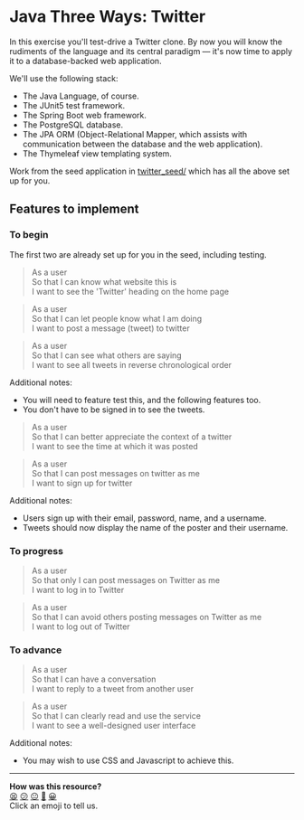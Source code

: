 # Java Three Ways: Twitter

In this exercise you'll test-drive a Twitter clone. By now you will know the
rudiments of the language and its central paradigm — it's now time to apply it
to a database-backed web application.

We'll use the following stack:

* The Java Language, of course.
* The JUnit5 test framework.
* The Spring Boot web framework.
* The PostgreSQL database.
* The JPA ORM (Object-Relational Mapper, which assists with communication
  between the database and the web application).
* The Thymeleaf view templating system.

Work from the seed application in [twitter_seed/](twitter_seed/) which has all
the above set up for you.

## Features to implement

### To begin

The first two are already set up for you in the seed, including testing.

> As a user  
> So that I can know what website this is  
> I want to see the 'Twitter' heading on the home page

> As a user  
> So that I can let people know what I am doing  
> I want to post a message (tweet) to twitter

> As a user  
> So that I can see what others are saying  
> I want to see all tweets in reverse chronological order

Additional notes:
* You will need to feature test this, and the following features too.
* You don't have to be signed in to see the tweets.

> As a user  
> So that I can better appreciate the context of a twitter  
> I want to see the time at which it was posted

> As a user  
> So that I can post messages on twitter as me  
> I want to sign up for twitter

Additional notes:
* Users sign up with their email, password, name, and a username.
* Tweets should now display the name of the poster and their username.

### To progress

> As a user  
> So that only I can post messages on Twitter as me  
> I want to log in to Twitter

> As a user  
> So that I can avoid others posting messages on Twitter as me  
> I want to log out of Twitter

### To advance

> As a user  
> So that I can have a conversation  
> I want to reply to a tweet from another user

> As a user  
> So that I can clearly read and use the service  
> I want to see a well-designed user interface

Additional notes:
* You may wish to use CSS and Javascript to achieve this.


<!-- BEGIN GENERATED SECTION DO NOT EDIT -->

---

**How was this resource?**  
[😫](https://airtable.com/shrUJ3t7KLMqVRFKR?prefill_Repository=makersacademy/three_ways&prefill_File=java/03_twitter.md&prefill_Sentiment=😫) [😕](https://airtable.com/shrUJ3t7KLMqVRFKR?prefill_Repository=makersacademy/three_ways&prefill_File=java/03_twitter.md&prefill_Sentiment=😕) [😐](https://airtable.com/shrUJ3t7KLMqVRFKR?prefill_Repository=makersacademy/three_ways&prefill_File=java/03_twitter.md&prefill_Sentiment=😐) [🙂](https://airtable.com/shrUJ3t7KLMqVRFKR?prefill_Repository=makersacademy/three_ways&prefill_File=java/03_twitter.md&prefill_Sentiment=🙂) [😀](https://airtable.com/shrUJ3t7KLMqVRFKR?prefill_Repository=makersacademy/three_ways&prefill_File=java/03_twitter.md&prefill_Sentiment=😀)  
Click an emoji to tell us.

<!-- END GENERATED SECTION DO NOT EDIT -->
